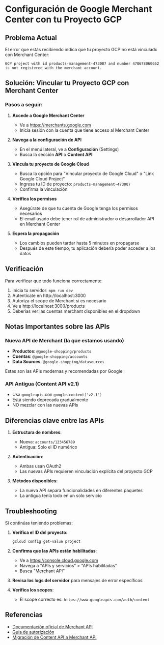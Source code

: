 # Configuración de Google Merchant Center con tu Proyecto GCP

## Problema Actual
El error que estás recibiendo indica que tu proyecto GCP no está vinculado con Merchant Center:
```
GCP project with id products-management-473007 and number 478678060652 is not registered with the merchant account.
```

## Solución: Vincular tu Proyecto GCP con Merchant Center

### Pasos a seguir:

1. **Accede a Google Merchant Center**
   - Ve a https://merchants.google.com
   - Inicia sesión con la cuenta que tiene acceso al Merchant Center

2. **Navega a la configuración de API**
   - En el menú lateral, ve a **Configuración** (Settings)
   - Busca la sección **API** o **Content API**

3. **Vincula tu proyecto de Google Cloud**
   - Busca la opción para "Vincular proyecto de Google Cloud" o "Link Google Cloud Project"
   - Ingresa tu ID de proyecto: `products-management-473007`
   - Confirma la vinculación

4. **Verifica los permisos**
   - Asegúrate de que tu cuenta de Google tenga los permisos necesarios
   - El email usado debe tener rol de administrador o desarrollador API en Merchant Center

5. **Espera la propagación**
   - Los cambios pueden tardar hasta 5 minutos en propagarse
   - Después de este tiempo, tu aplicación debería poder acceder a los datos

## Verificación

Para verificar que todo funciona correctamente:

1. Inicia tu servidor: `npm run dev`
2. Autentícate en http://localhost:3000
3. Autoriza el scope de Merchant si es necesario
4. Ve a http://localhost:3000/products
5. Deberías ver las cuentas merchant disponibles en el dropdown

## Notas Importantes sobre las APIs

### Nueva API de Merchant (la que estamos usando)
- **Productos**: `@google-shopping/products`
- **Cuentas**: `@google-shopping/accounts`
- **Data Sources**: `@google-shopping/datasources`

Estas son las APIs modernas y recomendadas por Google.

### API Antigua (Content API v2.1)
- Usa `googleapis` con `google.content('v2.1')`
- Está siendo deprecada gradualmente
- NO mezclar con las nuevas APIs

## Diferencias clave entre las APIs

1. **Estructura de nombres**:
   - Nueva: `accounts/123456789`
   - Antigua: Solo el ID numérico

2. **Autenticación**:
   - Ambas usan OAuth2
   - Las nuevas APIs requieren vinculación explícita del proyecto GCP

3. **Métodos disponibles**:
   - La nueva API separa funcionalidades en diferentes paquetes
   - La antigua tenía todo en un solo servicio

## Troubleshooting

Si continúas teniendo problemas:

1. **Verifica el ID del proyecto**:
   ```bash
   gcloud config get-value project
   ```

2. **Confirma que las APIs están habilitadas**:
   - Ve a https://console.cloud.google.com
   - Navega a "APIs y servicios" > "APIs habilitadas"
   - Busca "Merchant API"

3. **Revisa los logs del servidor** para mensajes de error específicos

4. **Verifica los scopes**:
   - El scope correcto es: `https://www.googleapis.com/auth/content`

## Referencias

- [Documentación oficial de Merchant API](https://developers.google.com/merchant/api)
- [Guía de autorización](https://developers.google.com/merchant/api/guides/authorization)
- [Migración de Content API a Merchant API](https://developers.google.com/merchant/api/guides/migration)